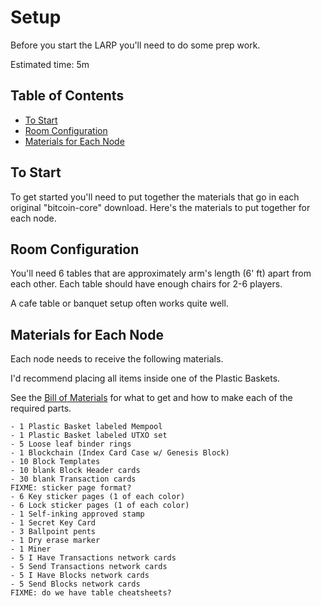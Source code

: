 # Setup

Before you start the LARP you'll need to do some prep work.

Estimated time: 5m

## Table of Contents

  * [To Start](#to-start)
  * [Room Configuration](#room-configuration)
  * [Materials for Each Node](#materials-for-each-node)

## To Start

To get started you'll need to put together the materials that
go in each original "bitcoin-core" download. Here's the materials
to put together for each node.


## Room Configuration

You'll need 6 tables that are approximately arm's length
(6' ft) apart from each other. Each table should have
enough chairs for 2-6 players.

A cafe table or banquet setup often works quite well.


## Materials for Each Node

Each node needs to receive the following materials.

I'd recommend placing all items inside one of the Plastic Baskets.

See the [Bill of Materials](../BOM.md) for what to get
and how to make each of the required parts.

	- 1 Plastic Basket labeled Mempool
	- 1 Plastic Basket labeled UTXO set
	- 5 Loose leaf binder rings
	- 1 Blockchain (Index Card Case w/ Genesis Block)
	- 10 Block Templates
	- 10 blank Block Header cards
	- 30 blank Transaction cards
	FIXME: sticker page format?
	- 6 Key sticker pages (1 of each color)
	- 6 Lock sticker pages (1 of each color)
	- 1 Self-inking approved stamp
	- 1 Secret Key Card
	- 3 Ballpoint pents
	- 1 Dry erase marker
	- 1 Miner
	- 5 I Have Transactions network cards
	- 5 Send Transactions network cards
	- 5 I Have Blocks network cards
	- 5 Send Blocks network cards
	FIXME: do we have table cheatsheets?


